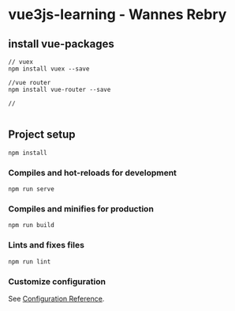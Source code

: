 # vue3js-learning - Wannes Rebry

## install vue-packages
```
// vuex 
npm install vuex --save

//vue router
npm install vue-router --save

//


```







## Project setup
```
npm install
```

### Compiles and hot-reloads for development
```
npm run serve
```

### Compiles and minifies for production
```
npm run build
```

### Lints and fixes files
```
npm run lint
```

### Customize configuration
See [Configuration Reference](https://cli.vuejs.org/config/).
